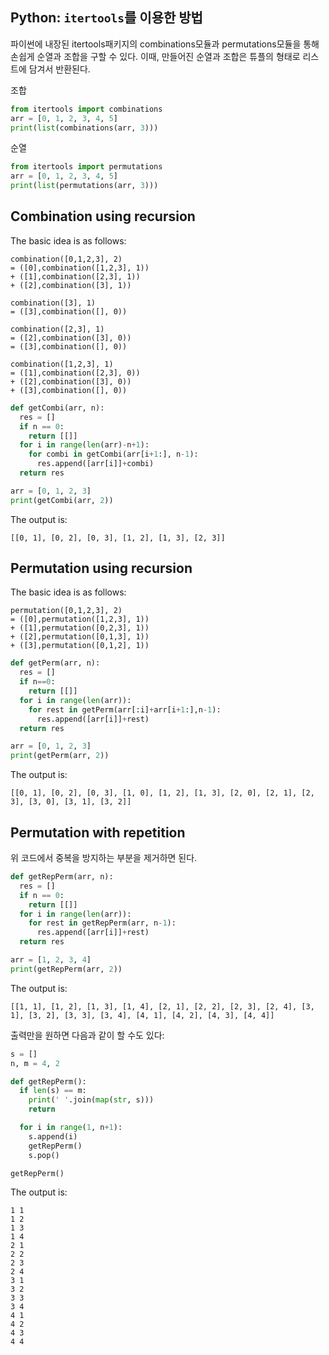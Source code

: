 ## Python: `itertools`를 이용한 방법

파이썬에 내장된 itertools패키지의 combinations모듈과 permutations모듈을 통해 손쉽게 순열과 조합을 구할 수 있다. 이때, 만들어진 순열과 조합은 튜플의 형태로 리스트에 담겨서 반환된다.

조합

```python
from itertools import combinations
arr = [0, 1, 2, 3, 4, 5]
print(list(combinations(arr, 3)))
```

순열

```python
from itertools import permutations
arr = [0, 1, 2, 3, 4, 5]
print(list(permutations(arr, 3)))
```

## Combination using recursion

The basic idea is as follows:

```
combination([0,1,2,3], 2) 
= ([0],combination([1,2,3], 1)) 
+ ([1],combination([2,3], 1)) 
+ ([2],combination([3], 1))

combination([3], 1) 
= ([3],combination([], 0))

combination([2,3], 1) 
= ([2],combination([3], 0))
= ([3],combination([], 0))

combination([1,2,3], 1)
= ([1],combination([2,3], 0))
+ ([2],combination([3], 0))
+ ([3],combination([], 0))
```

```python
def getCombi(arr, n):
  res = []
  if n == 0:
    return [[]]
  for i in range(len(arr)-n+1):
    for combi in getCombi(arr[i+1:], n-1):
      res.append([arr[i]]+combi)
  return res

arr = [0, 1, 2, 3]
print(getCombi(arr, 2))
```
The output is:
```
[[0, 1], [0, 2], [0, 3], [1, 2], [1, 3], [2, 3]]
```

## Permutation using recursion

The basic idea is as follows:
```
permutation([0,1,2,3], 2) 
= ([0],permutation([1,2,3], 1)) 
+ ([1],permutation([0,2,3], 1)) 
+ ([2],permutation([0,1,3], 1))
+ ([3],permutation([0,1,2], 1))
```

```python
def getPerm(arr, n):
  res = []
  if n==0:
    return [[]]
  for i in range(len(arr)):
    for rest in getPerm(arr[:i]+arr[i+1:],n-1):
      res.append([arr[i]]+rest)
  return res

arr = [0, 1, 2, 3]
print(getPerm(arr, 2))
```
The output is:
```
[[0, 1], [0, 2], [0, 3], [1, 0], [1, 2], [1, 3], [2, 0], [2, 1], [2, 3], [3, 0], [3, 1], [3, 2]]
```

## Permutation with repetition

위 코드에서 중복을 방지하는 부분을 제거하면 된다.

```python
def getRepPerm(arr, n):
  res = []
  if n == 0:
    return [[]]
  for i in range(len(arr)):
    for rest in getRepPerm(arr, n-1):
      res.append([arr[i]]+rest)
  return res

arr = [1, 2, 3, 4]
print(getRepPerm(arr, 2))
```
The output is:
```
[[1, 1], [1, 2], [1, 3], [1, 4], [2, 1], [2, 2], [2, 3], [2, 4], [3, 1], [3, 2], [3, 3], [3, 4], [4, 1], [4, 2], [4, 3], [4, 4]]
```

출력만을 원하면 다음과 같이 할 수도 있다:

```python
s = []
n, m = 4, 2

def getRepPerm():
  if len(s) == m:
    print(' '.join(map(str, s)))
    return

  for i in range(1, n+1):
    s.append(i)
    getRepPerm()
    s.pop()

getRepPerm()
```
The output is:
```
1 1
1 2
1 3
1 4
2 1
2 2
2 3
2 4
3 1
3 2
3 3
3 4
4 1
4 2
4 3
4 4
```